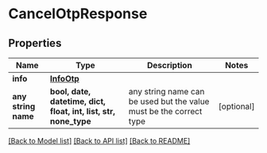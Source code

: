 # CancelOtpResponse


## Properties
Name | Type | Description | Notes
------------ | ------------- | ------------- | -------------
**info** | [**InfoOtp**](InfoOtp.md) |  | 
**any string name** | **bool, date, datetime, dict, float, int, list, str, none_type** | any string name can be used but the value must be the correct type | [optional]

[[Back to Model list]](../../README.md#models) [[Back to API list]](../../README.md#available-methods) [[Back to README]](../../README.md)


